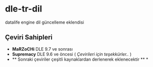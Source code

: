 # dle-tr-dil
datalife engine dil güncelleme eklendisi


## Çeviri Sahipleri

* **MaRZoCHi** DLE 9.7 ve sonrası
* **Supremacy** DLE 9.6 ve öncesi ( *Çevirileri için teşekkürler..* )
* ** Sonraki çeviriler çeşitli kaynaklardan derlenerek eklenecektir ** *
